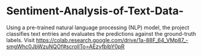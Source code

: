 # Sentiment-Analysis-of-Text-Data-
Using a pre-trained natural language processing (NLP) model, the project classifies text entries and evaluates the predictions against the ground-truth labels.
Visit https://colab.research.google.com/drive/1a-88F_64_VMp87_-smgWhc0JbWzuNQOf#scrollTo=AEzyfblbY0pR

